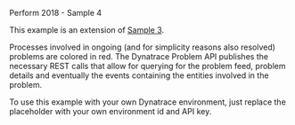 Perform 2018 - Sample 4

This example is an extension of [Sample 3](../../perform-topology-api/03-topology-processes).

Processes involved in ongoing (and for simplicity reasons also resolved) problems are colored in red.
The Dynatrace Problem API publishes the necessary REST calls that allow for querying for the problem feed, problem details and eventually the events containing the entities involved in the problem.

To use this example with your own Dynatrace environment, just replace the placeholder with your own environment id and API key.